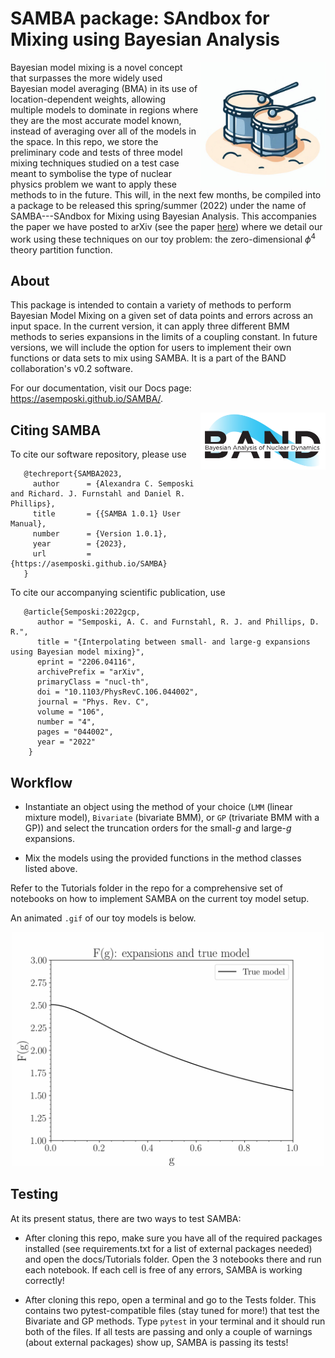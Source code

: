 <!-- #region -->
# SAMBA package: SAndbox for Mixing using Bayesian Analysis

<img align="right" width="200" src="./logos/samba_logo.jpg">

Bayesian model mixing is a novel concept that surpasses the more widely used Bayesian model averaging (BMA) in its use of location-dependent weights, allowing multiple models to dominate in regions where they are the most accurate model known, instead of averaging over all of the models in the space. In this repo, we store the preliminary code and tests of three model mixing techniques studied on a test case meant to symbolise the type of nuclear physics problem we want to apply these methods to in the future. This will, in the next few months, be compiled into a package to be released this spring/summer (2022) under the name of SAMBA---SAndbox for Mixing using Bayesian Analysis. This accompanies the paper we have posted to arXiv (see the paper [here](https://arxiv.org/abs/2206.04116)) where we detail our work using these techniques on our toy problem: the zero-dimensional $\phi^{4}$ theory partition function.


## About 

This package is intended to contain a variety of methods to perform Bayesian Model Mixing on a given set of data points and errors across an input space. In the current version, it can apply three different BMM methods to series expansions in the limits of a coupling constant. In future versions, we will include the option for users to implement their own functions or data sets to mix using SAMBA. It is a part of the BAND collaboration's v0.2 software. 

For our documentation, visit our Docs page: https://asemposki.github.io/SAMBA/.

<img align="right" width="200" src="./logos/band_logo.PNG">


## Citing SAMBA

To cite our software repository, please use

```
   @techreport{SAMBA2023,
     author      = {Alexandra C. Semposki and Richard. J. Furnstahl and Daniel R. Phillips},
     title       = {{SAMBA 1.0.1} User Manual},
     number      = {Version 1.0.1},
     year        = {2023},
     url         = {https://asemposki.github.io/SAMBA}
   }
```

To cite our accompanying scientific publication, use

```
   @article{Semposki:2022gcp,
      author = "Semposki, A. C. and Furnstahl, R. J. and Phillips, D. R.",
      title = "{Interpolating between small- and large-g expansions using Bayesian model mixing}",
      eprint = "2206.04116",
      archivePrefix = "arXiv",
      primaryClass = "nucl-th",
      doi = "10.1103/PhysRevC.106.044002",
      journal = "Phys. Rev. C",
      volume = "106",
      number = "4",
      pages = "044002",
      year = "2022"
    }
```

## Workflow 

- Instantiate an object using the method of your choice (`LMM` (linear mixture model), `Bivariate` (bivariate BMM), or `GP` (trivariate BMM with a GP)) and select the truncation orders for the small-$g$ and large-$g$ expansions. 


- Mix the models using the provided functions in the method classes listed above. 

Refer to the Tutorials folder in the repo for a comprehensive set of notebooks on how to implement SAMBA on the current toy model setup. 

An animated `.gif` of our toy models is below. 

<p align="center">
  <img width="500" src="samba_animated_plots.gif">
</p>

## Testing

At its present status, there are two ways to test SAMBA:

- After cloning this repo, make sure you have all of the required packages installed (see requirements.txt for a list of external packages needed) and open the docs/Tutorials folder. Open the 3 notebooks there and run each notebook. If each cell is free of any errors, SAMBA is working correctly!

- After cloning this repo, open a terminal and go to the Tests folder. This contains two pytest-compatible files (stay tuned for more!) that test the Bivariate and GP methods. Type `pytest` in your terminal and it should run both of the files. If all tests are passing and only a couple of warnings (about external packages) show up, SAMBA is passing its tests!
<!-- #endregion -->
